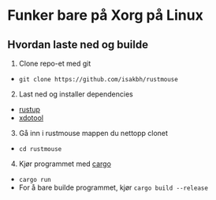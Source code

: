 # Funker bare på Xorg på Linux

## Hvordan laste ned og builde
1. Clone repo-et med git
- `git clone https://github.com/isakbh/rustmouse`
2. Last ned og installer dependencies
  - [rustup](https://rust-lang.org)
  - [xdotool](https://github.com/jordansissel/xdotool)
3. Gå inn i rustmouse mappen du nettopp clonet
  - `cd rustmouse`
4. Kjør programmet med [cargo]([url](https://doc.rust-lang.org/cargo/))
- `cargo run`
- For å bare builde programmet, kjør `cargo build --release`
